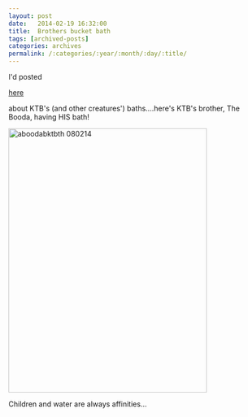 ```yaml
---
layout: post
date:	2014-02-19 16:32:00
title:  Brothers bucket bath
tags: [archived-posts]
categories: archives
permalink: /:categories/:year/:month/:day/:title/
---
```

I'd posted

<a href="http://deponti.livejournal.com/922473.html"> here </a>

about KTB's (and other creatures') baths....here's KTB's brother, The Booda, having HIS bath!

<a href="http://www.flickr.com/photos/86494503@N00/12492072073/" title="aboodabktbth 080214 by mohandep, on Flickr"><img src="https://s2.yimg.com/sk/3671/12492072073_7c08a010b1_z.jpg" width="390" height="520" alt="aboodabktbth 080214"></a>

Children and water are always affinities...
